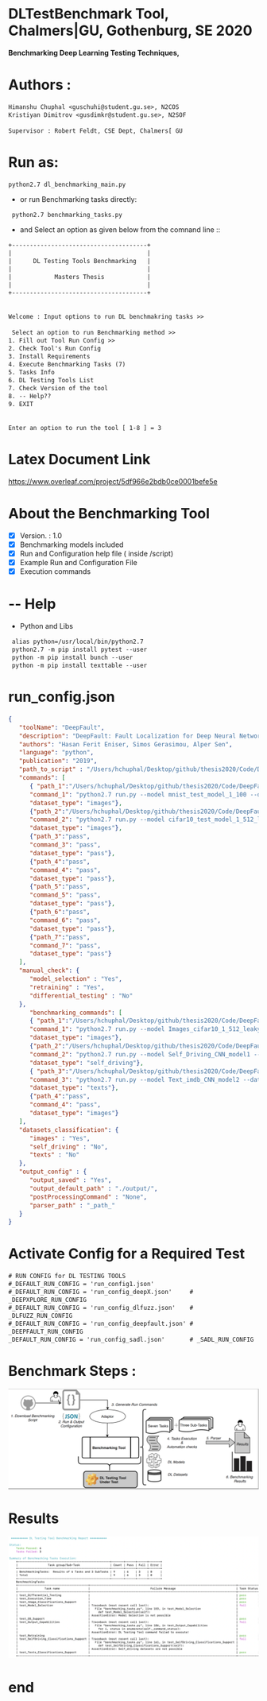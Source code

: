 # DLTestBenchmark Tool, Chalmers|GU, Gothenburg, SE 2020

**Benchmarking Deep Learning Testing Techniques,**

# Authors :
```
Himanshu Chuphal <guschuhi@student.gu.se>, N2COS
Kristiyan Dimitrov <gusdimkr@student.gu.se>, N2SOF

Supervisor : Robert Feldt, CSE Dept, Chalmers[ GU
```

# Run as:
```
python2.7 dl_benchmarking_main.py
```
- or run Benchmarking tasks directly:
```
 python2.7 benchmarking_tasks.py
```
- and Select an option as given below from the comnand line ::

```
+--------------------------------------+
|                                      |
|      DL Testing Tools Benchmarking   |
|                                      |
|            Masters Thesis            |
|                                      |
+--------------------------------------+


Welcome : Input options to run DL benchmakring tasks >>

 Select an option to run Benchmarking method >>
1. Fill out Tool Run Config >>
2. Check Tool's Run Config
3. Install Requirements
4. Execute Benchmarking Tasks (7)
5. Tasks Info
6. DL Testing Tools List
7. Check Version of the tool
8. -- Help??
9. EXIT


Enter an option to run the tool [ 1-8 ] = 3

```

# Latex Document Link

https://www.overleaf.com/project/5df966e2bdb0ce0001befe5e

# About the Benchmarking Tool
- [x] Version. : 1.0
- [x] Benchmarking models included
- [x] Run and Configuration help file ( inside /script)
- [x] Example Run and Configuration File
- [X] Execution commands

# -- Help
- Python and Libs
```
 alias python=/usr/local/bin/python2.7
 python2.7 -m pip install pytest --user
 python -m pip install bunch --user
 python -m pip install texttable --user
 ```
 
# run_config.json
```json
{
   "toolName": "DeepFault",                    
   "description": "DeepFault: Fault Localization for Deep Neural Networks",
   "authors": "Hasan Ferit Eniser, Simos Gerasimou, Alper Sen",
   "language": "python",                       
   "publication": "2019",
   "path_to_script" : "/Users/hchuphal/Desktop/github/thesis2020/Code/DeepFault-master",                    
   "commands": [
      { "path_1":"/Users/hchuphal/Desktop/github/thesis2020/Code/DeepFault-master",
      "command_1": "python2.7 run.py --model mnist_test_model_1_100 --dataset mnist -C 9 --approach tarantula --suspicious_num 10",
      "dataset_type": "images"},
      {"path_2":"/Users/hchuphal/Desktop/github/thesis2020/Code/DeepFault-master",
      "command_2": "python2.7 run.py --model cifar10_test_model_1_512_leaky_relu --dataset cifar10 -C 9 --approach tarantula --suspicious_num 10",
      "dataset_type": "images"},
      {"path_3":"pass",
      "command_3": "pass",
      "dataset_type": "pass"},
      {"path_4":"pass",
      "command_4": "pass",
      "dataset_type": "pass"},
      {"path_5":"pass",
      "command_5": "pass",
      "dataset_type": "pass"},
      {"path_6":"pass",
      "command_6": "pass",
      "dataset_type": "pass"},
      {"path_7":"pass",
      "command_7": "pass",
      "dataset_type": "pass"}
   ],
   "manual_check": {
      "model_selection" : "Yes",
      "retraining" : "Yes",
      "differential_testing" : "No"
   },
      "benchmarking_commands": [
      { "path_1":"/Users/hchuphal/Desktop/github/thesis2020/Code/DeepFault-master",
      "command_1": "python2.7 run.py --model Images_cifar10_1_512_leaky_relu_model1 --dataset cifar10 -C 9 --approach tarantula --suspicious_num 10",
      "dataset_type": "images"},
      {"path_2":"/Users/hchuphal/Desktop/github/thesis2020/Code/DeepFault-master",
      "command_2": "python2.7 run.py --model Self_Driving_CNN_model1 --dataset nvidia -C 9 --approach tarantula --suspicious_num 10",
      "dataset_type": "self_driving"},
      { "path_3":"/Users/hchuphal/Desktop/github/thesis2020/Code/DeepFault-master",
      "command_3": "python2.7 run.py --model Text_imdb_CNN_model2 --dataset imdb -C 9 --approach tarantula --suspicious_num 10",
      "dataset_type": "texts"},
      {"path_4":"pass",
      "command_4": "pass",
      "dataset_type": "images"}
   ],
   "datasets_classification": {
      "images" : "Yes",
      "self_driving" : "No",
      "texts" : "No"
   },
   "output_config" : {
      "output_saved" : "Yes",
      "output_default_path" : "./output/",
      "postProcessingCommand" : "None",
      "parser_path" : "_path_"
   }
}
```
# Activate Config for a Required Test

```
# RUN CONFIG for DL TESTING TOOLS
#_DEFAULT_RUN_CONFIG = 'run_config1.json'
#_DEFAULT_RUN_CONFIG = 'run_config_deepX.json'     # _DEEPXPLORE_RUN_CONFIG
#_DEFAULT_RUN_CONFIG = 'run_config_dlfuzz.json'    # _DLFUZZ_RUN_CONFIG
#_DEFAULT_RUN_CONFIG = 'run_config_deepfault.json' # _DEEPFAULT_RUN_CONFIG
_DEFAULT_RUN_CONFIG = 'run_config_sadl.json'       # _SADL_RUN_CONFIG

```
# Benchmark Steps :
![DL Benchmark Steps](./Scripts/flow.png)

# Results
![DL Benchmark Result Example](./Scripts/results.png)


 # end
